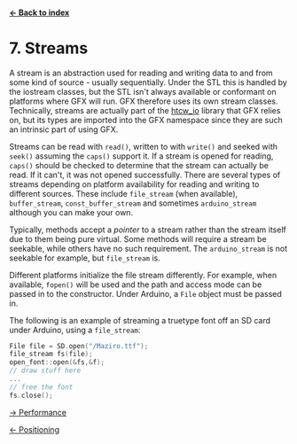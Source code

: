 #### [← Back to index](index.md)

<a name="7"></a>

# 7. Streams

A stream is an abstraction used for reading and writing data to and from some kind of source - usually sequentially. Under the STL this is handled by the iostream classes, but the STL isn't always available or conformant on platforms where GFX will run. GFX therefore uses its own stream classes. Technically, streams are actually part of the [htcw_io](https://github.com/codewitch-honey-crisis/htcw_io) library that GFX relies on, but its types are imported into the GFX namespace since they are such an intrinsic part of using GFX.

Streams can be read with `read()`, written to with `write()` and seeked with `seek()` assuming the `caps()` support it. If a stream is opened for reading, `caps()` should be checked to determine that the stream can actually be read. If it can't, it was not opened successfully. There are several types of streams depending on platform availability for reading and writing to different sources. These include `file_stream` (when available), `buffer_stream`, `const_buffer_stream` and sometimes `arduino_stream` although you can make your own.

Typically, methods accept a *pointer* to a stream rather than the stream itself due to them being pure virtual. Some methods will require a stream be seekable, while others have no such requirement. The `arduino_stream` is not seekable for example, but `file_stream` is.

Different platforms initialize the file stream differently. For example, when available, `fopen()` will be used and the path and access mode can be passed in to the constructor. Under Arduino, a `File` object must be passed in.

The following is an example of streaming a truetype font off an SD card under Arduino, using a `file_stream`:
```cpp
File file = SD.open("/Maziro.ttf");
file_stream fs(file);
open_font::open(&fs,&f);
// draw stuff here
...
// free the font
fs.close();
```


[→ Performance](performance.md)

[← Positioning](positioning.md)

